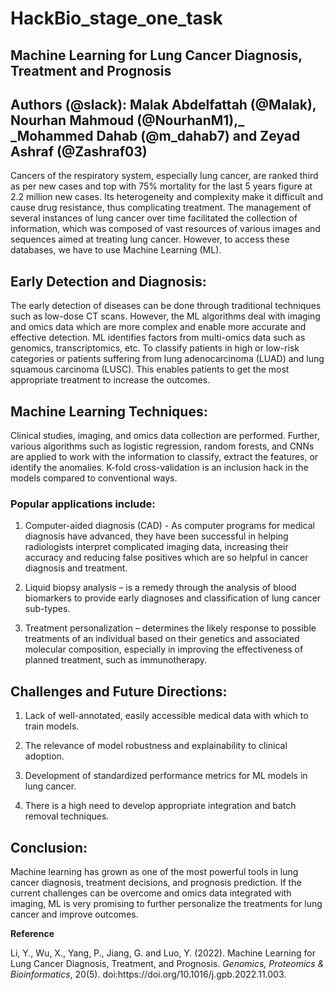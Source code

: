 # HackBio_stage_one_task  
## **Machine Learning for Lung Cancer Diagnosis, Treatment and Prognosis**



## **Authors (@slack):** Malak Abdelfattah (@Malak), Nourhan Mahmoud (@NourhanM1),_ _Mohammed Dahab (@m\_dahab7) and Zeyad Ashraf (@Zashraf03)

Cancers of the respiratory system, especially lung cancer, are ranked third as per new cases and top with 75% mortality for the last 5 years figure at 2.2 million new cases. Its heterogeneity and complexity make it difficult and cause drug resistance, thus complicating treatment. The management of several instances of lung cancer over time facilitated the collection of information, which was composed of vast resources of various images and sequences aimed at treating lung cancer. However, to access these databases, we have to use Machine Learning (ML).

## **Early Detection and Diagnosis:**

The early detection of diseases can be done through traditional techniques such as low-dose CT scans. However, the ML algorithms deal with imaging and omics data which are more complex and enable more accurate and effective detection. ML identifies factors from multi-omics data such as genomics, transcriptomics, etc. To classify patients in high or low-risk categories or patients suffering from lung adenocarcinoma (LUAD) and lung squamous carcinoma (LUSC). This enables patients to get the most appropriate treatment to increase the outcomes.

## **Machine Learning Techniques:**

Clinical studies, imaging, and omics data collection are performed. Further, various algorithms such as logistic regression, random forests, and CNNs are applied to work with the information to classify, extract the features, or identify the anomalies. K-fold cross-validation is an inclusion hack in the models compared to conventional ways.

### **Popular applications include:**

1. Computer-aided diagnosis (CAD) - As computer programs for medical diagnosis have advanced, they have been successful in helping radiologists interpret complicated imaging data, increasing their accuracy and reducing false positives which are so helpful in cancer diagnosis and treatment.

2. Liquid biopsy analysis – is a remedy through the analysis of blood biomarkers to provide early diagnoses and classification of lung cancer sub-types.

3. Treatment personalization – determines the likely response to possible treatments of an individual based on their genetics and associated molecular composition, especially in improving the effectiveness of planned treatment, such as immunotherapy.

## **Challenges and Future Directions:**

1. Lack of well-annotated, easily accessible medical data with which to train models.

2. The relevance of model robustness and explainability to clinical adoption.

3. Development of standardized performance metrics for ML models in lung cancer.

4. There is a high need to develop appropriate integration and batch removal techniques.

## **Conclusion:**

Machine learning has grown as one of the most powerful tools in lung cancer diagnosis, treatment decisions, and prognosis prediction. If the current challenges can be overcome and omics data integrated with imaging, ML is very promising to further personalize the treatments for lung cancer and improve outcomes.

**Reference**

Li, Y., Wu, X., Yang, P., Jiang, G. and Luo, Y. (2022). Machine Learning for Lung Cancer Diagnosis, Treatment, and Prognosis. _Genomics, Proteomics & Bioinformatics_, 20(5). doi:https\://doi.org/10.1016/j.gpb.2022.11.003.

